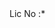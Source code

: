 <div class="form-group col-lg-2 col-md-4 mb-1">
    <div>
        <label class="m-0 mr-2 p-0 col-form-label-sm font-weight-bold fs-6">
            Lic No :<span class="text-danger">*</span>
        </label>
    </div>
    <div>
        <asp:DropDownList ID="Lic_No" runat="server" CssClass="form-control form-control-sm" Font-Size="Small" Enabled="false">
        </asp:DropDownList>
    </div>
</div>
